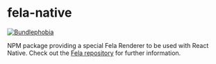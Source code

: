 # fela-native

<a href="https://bundlephobia.com/result?p=fela-native@latest"><img alt="Bundlephobia" src="https://img.shields.io/bundlephobia/minzip/fela-native.svg"></a>

NPM package providing a special Fela Renderer to be used with React Native.
Check out the [Fela repository](https://github.com/robinweser/fela) for further information.
